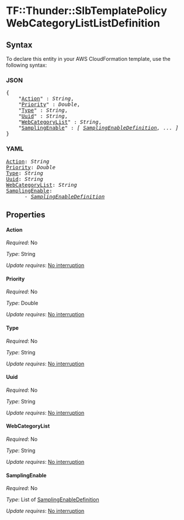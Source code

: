 # TF::Thunder::SlbTemplatePolicy WebCategoryListListDefinition

## Syntax

To declare this entity in your AWS CloudFormation template, use the following syntax:

### JSON

<pre>
{
    "<a href="#action" title="Action">Action</a>" : <i>String</i>,
    "<a href="#priority" title="Priority">Priority</a>" : <i>Double</i>,
    "<a href="#type" title="Type">Type</a>" : <i>String</i>,
    "<a href="#uuid" title="Uuid">Uuid</a>" : <i>String</i>,
    "<a href="#webcategorylist" title="WebCategoryList">WebCategoryList</a>" : <i>String</i>,
    "<a href="#samplingenable" title="SamplingEnable">SamplingEnable</a>" : <i>[ <a href="samplingenabledefinition.md">SamplingEnableDefinition</a>, ... ]</i>
}
</pre>

### YAML

<pre>
<a href="#action" title="Action">Action</a>: <i>String</i>
<a href="#priority" title="Priority">Priority</a>: <i>Double</i>
<a href="#type" title="Type">Type</a>: <i>String</i>
<a href="#uuid" title="Uuid">Uuid</a>: <i>String</i>
<a href="#webcategorylist" title="WebCategoryList">WebCategoryList</a>: <i>String</i>
<a href="#samplingenable" title="SamplingEnable">SamplingEnable</a>: <i>
      - <a href="samplingenabledefinition.md">SamplingEnableDefinition</a></i>
</pre>

## Properties

#### Action

_Required_: No

_Type_: String

_Update requires_: [No interruption](https://docs.aws.amazon.com/AWSCloudFormation/latest/UserGuide/using-cfn-updating-stacks-update-behaviors.html#update-no-interrupt)

#### Priority

_Required_: No

_Type_: Double

_Update requires_: [No interruption](https://docs.aws.amazon.com/AWSCloudFormation/latest/UserGuide/using-cfn-updating-stacks-update-behaviors.html#update-no-interrupt)

#### Type

_Required_: No

_Type_: String

_Update requires_: [No interruption](https://docs.aws.amazon.com/AWSCloudFormation/latest/UserGuide/using-cfn-updating-stacks-update-behaviors.html#update-no-interrupt)

#### Uuid

_Required_: No

_Type_: String

_Update requires_: [No interruption](https://docs.aws.amazon.com/AWSCloudFormation/latest/UserGuide/using-cfn-updating-stacks-update-behaviors.html#update-no-interrupt)

#### WebCategoryList

_Required_: No

_Type_: String

_Update requires_: [No interruption](https://docs.aws.amazon.com/AWSCloudFormation/latest/UserGuide/using-cfn-updating-stacks-update-behaviors.html#update-no-interrupt)

#### SamplingEnable

_Required_: No

_Type_: List of <a href="samplingenabledefinition.md">SamplingEnableDefinition</a>

_Update requires_: [No interruption](https://docs.aws.amazon.com/AWSCloudFormation/latest/UserGuide/using-cfn-updating-stacks-update-behaviors.html#update-no-interrupt)

